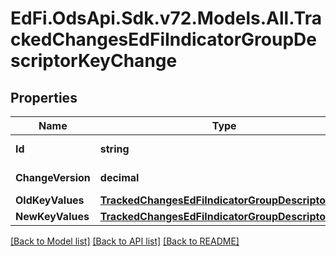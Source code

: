 # EdFi.OdsApi.Sdk.v72.Models.All.TrackedChangesEdFiIndicatorGroupDescriptorKeyChange

## Properties

Name | Type | Description | Notes
------------ | ------------- | ------------- | -------------
**Id** | **string** | Resource identifier | [optional] 
**ChangeVersion** | **decimal** | Change version | [optional] 
**OldKeyValues** | [**TrackedChangesEdFiIndicatorGroupDescriptorKey**](TrackedChangesEdFiIndicatorGroupDescriptorKey.md) |  | [optional] 
**NewKeyValues** | [**TrackedChangesEdFiIndicatorGroupDescriptorKey**](TrackedChangesEdFiIndicatorGroupDescriptorKey.md) |  | [optional] 

[[Back to Model list]](../../README.md#documentation-for-models) [[Back to API list]](../../README.md#documentation-for-api-endpoints) [[Back to README]](../../README.md)

